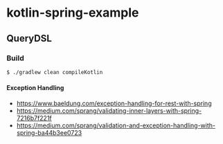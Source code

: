 # kotlin-spring-example

## QueryDSL
### Build

```bash
$ ./gradlew clean compileKotlin
```


#### Exception Handling
- https://www.baeldung.com/exception-handling-for-rest-with-spring
- https://medium.com/sprang/validating-inner-layers-with-spring-7216b7f221f
- https://medium.com/sprang/validation-and-exception-handling-with-spring-ba44b3ee0723